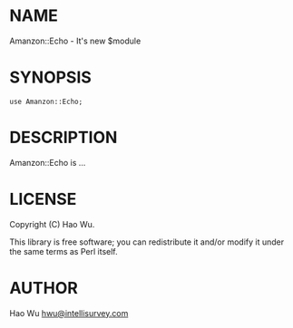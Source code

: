 # NAME

Amanzon::Echo - It's new $module

# SYNOPSIS

    use Amanzon::Echo;

# DESCRIPTION

Amanzon::Echo is ...

# LICENSE

Copyright (C) Hao Wu.

This library is free software; you can redistribute it and/or modify
it under the same terms as Perl itself.

# AUTHOR

Hao Wu <hwu@intellisurvey.com>
